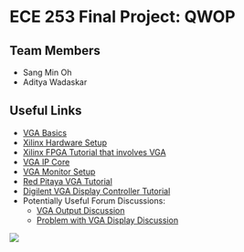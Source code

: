 # ECE 253 Final Project: QWOP

## Team Members
* Sang Min Oh
* Aditya Wadaskar

## Useful Links
* [VGA Basics](http://www.brackeen.com/vga/basics.html)
* [Xilinx Hardware Setup](https://www.xilinx.com/support/documentation/application_notes/xapp1162.pdf)
* [Xilinx FPGA Tutorial that involves VGA](https://fenix.tecnico.ulisboa.pt/downloadFile/845043405442805/EC_tutorialB%20-%20Camera%20and%20VGA%20-%2018set15.pdf)
* [VGA IP Core](https://github.com/fcayci/xilinx_vga_fsl_ip_core)
* [VGA Monitor Setup](https://opencores.org/websvn/filedetails?repname=spartan6_pcie&path=%2Fspartan6_pcie%2Ftrunk%2Fvga_adapter.pdf&bcsi_scan_38d60667c8208dc7=S%2F4g9WyTVH+WFu3H7vA4l0yccTABAAAAErQhAA%3D%3D)
* [Red Pitaya VGA Tutorial](http://lniv.fe.uni-lj.si/xilinx/tutorial-jkoren.htm)
* [Digilent VGA Display Controller Tutorial](https://reference.digilentinc.com/learn/programmable-logic/tutorials/vga-display-congroller/start)
* Potentially Useful Forum Discussions:
  * [VGA Output Discussion](https://forum.digilentinc.com/topic/1188-nexys3-vga-output/)
  * [Problem with VGA Display Discussion](https://forums.xilinx.com/t5/Embedded-Development-Tools/xps-tft-problem-VGA-displays-repeated-rows/m-p/164338/highlight/true#M19715)

![](https://imgs.xkcd.com/comics/tasks.png)
